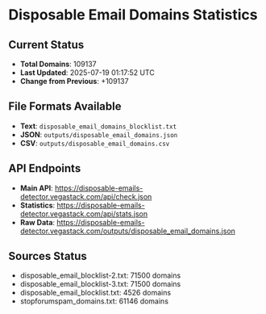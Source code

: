 # Disposable Email Domains Statistics

## Current Status
- **Total Domains**: 109137
- **Last Updated**: 2025-07-19 01:17:52 UTC
- **Change from Previous**: +109137

## File Formats Available
- **Text**: `disposable_email_domains_blocklist.txt`
- **JSON**: `outputs/disposable_email_domains.json`
- **CSV**: `outputs/disposable_email_domains.csv`

## API Endpoints
- **Main API**: https://disposable-emails-detector.vegastack.com/api/check.json
- **Statistics**: https://disposable-emails-detector.vegastack.com/api/stats.json
- **Raw Data**: https://disposable-emails-detector.vegastack.com/outputs/disposable_email_domains.json

## Sources Status
- disposable_email_blocklist-2.txt: 71500 domains
- disposable_email_blocklist-3.txt: 71500 domains
- disposable_email_blocklist.txt: 4526 domains
- stopforumspam_domains.txt: 61146 domains

